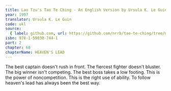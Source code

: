 ```yaml
---
title: Lao Tzu's Tao Te Ching - An English Version by Ursula K. Le Guin
year: 1997
translator: Ursula K. Le Guin
code: ukl
source:
  { label: github.com, url: https://github.com/nrrb/tao-te-ching/tree/master }
isbn: 978-1-59030-744-1
part: 2
chapter: 68
chapterName: HEAVEN'S LEAD
---
```

The best captain doesn't rush in front.
The fiercest fighter doesn't bluster.
The big winner isn't competing.
The best boss takes a low footing.
This is the power of noncompetition.
This is the right use of ability.
To follow heaven's lead
has always been the best way.